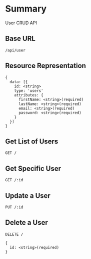 # Summary
User CRUD API

## Base URL
```
/api/user
```

## Resource Representation
```
{
  data: [{
    id: <string>
    type: 'users'
    attributes: {
      firstName: <string>(required)
      lastName: <string>(required)
      email: <string>(required)
      password: <string>(required)
    }
  }]
}

```
## Get List of Users
```
GET /
```

## Get Specific User
```
GET /:id
```

## Update a User
```
PUT /:id
```

## Delete a User
```
DELETE /

{
  id: <string>(required)
}
```
